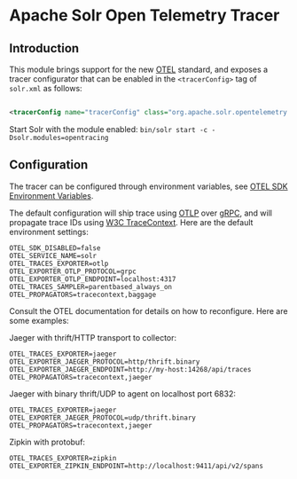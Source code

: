 Apache Solr Open Telemetry Tracer
=====================================

Introduction
------------
This module brings support for the new [OTEL](https://opentelemetry.io) standard,
and exposes a tracer configurator that can be enabled in the
`<tracerConfig>` tag of `solr.xml` as follows:

```xml

<tracerConfig name="tracerConfig" class="org.apache.solr.opentelemetry.OtelTracerConfigurator"/>
```

Start Solr with the module enabled: `bin/solr start -c -Dsolr.modules=opentracing`

Configuration
-------------
The tracer can be configured through environment variables, see [OTEL SDK Environment Variables](https://opentelemetry.io/docs/reference/specification/sdk-environment-variables/).

The default configuration will ship trace using [OTLP](https://opentelemetry.io/docs/reference/specification/protocol/) over [gRPC](https://grpc.io), and will propagate trace IDs using [W3C TraceContext](https://www.w3.org/TR/trace-context/). Here are the default environment settings:  

```
OTEL_SDK_DISABLED=false
OTEL_SERVICE_NAME=solr
OTEL_TRACES_EXPORTER=otlp
OTEL_EXPORTER_OTLP_PROTOCOL=grpc
OTEL_EXPORTER_OTLP_ENDPOINT=localhost:4317
OTEL_TRACES_SAMPLER=parentbased_always_on
OTEL_PROPAGATORS=tracecontext,baggage
```

Consult the OTEL documentation for details on how to reconfigure. Here are some examples:

Jaeger with thrift/HTTP transport to collector:

```
OTEL_TRACES_EXPORTER=jaeger
OTEL_EXPORTER_JAEGER_PROTOCOL=http/thrift.binary
OTEL_EXPORTER_JAEGER_ENDPOINT=http://my-host:14268/api/traces
OTEL_PROPAGATORS=tracecontext,jaeger
```

Jaeger with binary thrift/UDP to agent on localhost port 6832:

```
OTEL_TRACES_EXPORTER=jaeger
OTEL_EXPORTER_JAEGER_PROTOCOL=udp/thrift.binary
OTEL_PROPAGATORS=tracecontext,jaeger
```

Zipkin with protobuf:

```
OTEL_TRACES_EXPORTER=zipkin
OTEL_EXPORTER_ZIPKIN_ENDPOINT=http://localhost:9411/api/v2/spans
```
